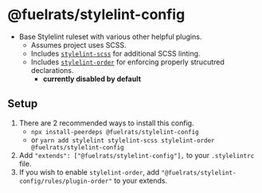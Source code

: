 # @fuelrats/stylelint-config

* Base Stylelint ruleset with various other helpful plugins.
    * Assumes project uses SCSS.
    * Includes [`stylelint-scss`][stylelint-scss] for additional SCSS linting.
    * Includes [`stylelint-order`][stylelint-order] for enforcing properly strucutred declarations.
        * **currently disabled by default**





## Setup
1. There are 2 recommended ways to install this config.
    * `npx install-peerdeps @fuelrats/stylelint-config`
    * or `yarn add stylelint stylelint-scss stylelint-order @fuelrats/stylelint-config`
2. Add `"extends": ["@fuelrats/stylelint-config"],` to your `.stylelintrc` file.
3. If you wish to enable `stylelint-order`, add `"@fuelrats/stylelint-config/rules/plugin-order"` to your extends.




[stylelint-scss]: https://www.npmjs.com/package/stylelint-scss
[stylelint-order]: https://www.npmjs.com/package/stylelint-order
